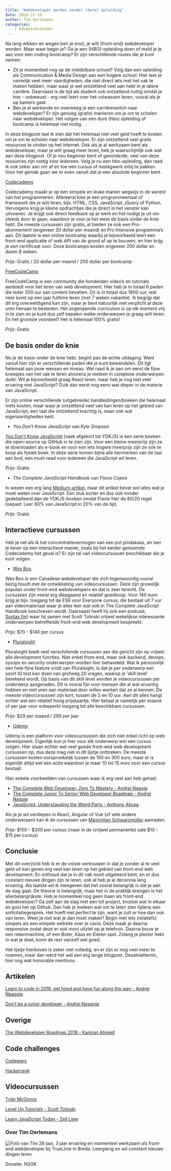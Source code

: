 ```yaml
---
title: 'Webdeveloper worden zonder (dure) opleiding'
date: 2018-12-19
author: Tim Oerlemans
categories:
    - Adventskalender
---
```


Na lang wikken en wegen ben je eruit, je wilt (front-end) webdeveloper worden. Maar waar begin je? Ga je een (HBO)-opleiding doen of meld je je aan voor een coding bootcamp? Er zijn verschillende routes die je kunt nemen:

-   Zit je momenteel nog op de middelbare school? Volg dan een opleiding als Communication & Media Design aan een hogere school. Hier leer je namelijk veel meer vaardigheden, die niet direct iets met het vak te maken hebben, maar waar je wel ontzettend veel aan hebt in je latere carrière. Daarnaast is de tijd als student ook ontzettend nuttig omdat je hier - onbewust - erg veel leert over het volwassen leven, vooral als je op kamers gaat.
-   Ben je al werkende en overweeg je een carrièreswitch naar webdeveloper? Er zijn genoeg (gratis) manieren om je om te scholen naar webdeveloper. Het volgen van een dure (hbo) opleiding of bootcamp is helemaal niet nodig.

In deze blogpost laat ik zien dat het helemaal niet veel geld hoeft te kosten om je om te scholen naar webdeveloper. Er zijn ontzettend veel gratis resources te vinden op het internet. Ook als je al werkzaam bent als webdeveloper, maar je wilt graag meer leren, heb je waarschijnlijk ook wat aan deze blogpost. Of je nou beginner bent of gevorderde, veel van deze resources zijn nuttig voor iedereen. Volg je nu een hbo-opleiding, dan raad ik ook zeker aan om af en toe een cursus of naslagwerk erbij te pakken. Voor het gemak gaan we er even vanuit dat je een absolute beginner bent.

[Codecademy](https://www.codecademy.com)

Codecademy maakt je op een simpele en leuke manier wegwijs in de wereld van het programmeren. Allereerst kies je een programmeertaal of framework die je wilt leren, bijv. HTML, CSS, JavaScript, jQuery of Python. Vervolgens krijg je kleine opdrachtjes die je direct in het venster kan uitvoeren. Je krijgt ook direct feedback op je werk en het nodigt je uit om steeds door te gaan, waardoor je voor je het weet de basis onder de knie hebt. De meeste cursussen zijn gratis, al bieden ze ook een Pro-abonnement (ongeveer 20 dollar per maand) en Pro Intensive programma’s aan. Dit laatste is een online bootcamp waarbij je bijvoorbeeld leert een front-end applicatie of web API van de grond af op te bouwen, en hier krijg je een certificaat voor. Deze bootcamps kosten ongeveer 200 dollar en duren 8 weken.

_Prijs:_ Gratis / 20 dollar per maand / 200 dollar per bootcamp

[FreeCodeCamp](https://www.freecodecamp.org)

FreeCodeCamp is een community die honderden video’s en tutorials aanbiedt voor het leren van web development. Hier heb je in totaal 6 paden die ieder 300 uur aan content bevatten. Dit is in totaal dus 1800 uur, wat neer komt op een jaar fulltime leren (met 7 weken vakantie). Ik begrijp dat dit erg overweldigend kan zijn, maar je bent natuurlijk niet verplicht al deze uren hieraan te besteden. Het zogenaamde curriculum is op elk moment vrij in te zien en je kunt dus zelf bepalen welke onderwerpen je graag wilt leren. En het grootste voordeel? Het is helemaal 100% gratis!

_Prijs:_ Gratis

## De basis onder de knie

Nu je de basis onder de knie hebt, begint pas de echte uitdaging. Want vanuit hier zijn er verschillende paden die je kunt bewandelen. Dit ligt helemaal aan jouw wensen en niveau. Wel raad ik je aan om eerst de fijne kneepjes van het vak te leren alvorens je meteen in complexe onderwerpen duikt. Wil je bijvoorbeeld graag React leren, maar heb je nog niet veel ervaring met JavaScript? Duik dan eerst nog eens wat dieper in de materie van JavaScript.

Er zijn online verschillende (uitgebreide) handleidingen/boeken die helemaal niets kosten, maar waar je ontzettend veel van kan leren op het gebied van JavaScript, een taal die ontzettend krachtig is, maar ook wat eigenaardigheden kent.

-   _You Don’t Know JavaScript_ van _Kyle Simpson_

[You Don’t Know JavaScript](https://github.com/getify/You-Dont-Know-JS) (vaak afgekort tot YDKJS) is een serie boeken die open-source op GitHub in te zien zijn. Voor een kleine meerprijs zijn ze te downloaden als e-book en voor een iets hogere meerprijs zijn ze ook te koop als fysiek boek. In deze serie komen bijna alle kenmerken van de taal aan bod, een must-read voor iedereen die JavaScript wil leren.

_Prijs:_ Gratis

-   _The Complete JavaScript Handbook_ van _Flavio Copes_

In wezen een erg lang [Medium-artikel](https://medium.freecodecamp.org/the-complete-javascript-handbook-f26b2c71719c), maar dit artikel bevat wel alles wat je moet weten over JavaScript. Een stuk korter en dus ook minder gedetailleerd dan de YDKJS-boeken omdat Flavio hier de 80/20 regel toepast: Leer 80% van JavaScript in 20% van de tijd.

_Prijs_: Gratis

## Interactieve cursussen

Heb je net als ik het concentratievermogen van een pot pindakaas, en leer je liever op een interactieve manier, zoals bij het eerder genoemde Codecademy het geval is? Er zijn tal van videocursussen beschikbaar die je kunt volgen.

-   [Wes Bos](http://www.wesbos.com/)

Wes Bos is een Canadese webdeveloper die zich tegenwoordig vooral bezig houdt met de ontwikkeling van videocursussen. Deze zijn gruwelijk populair onder front-end webdevelopers en dat is zeer terecht. De cursussen zijn veelal erg diepgaand en relatief goedkoop. Voor 140 euro krijg je bijv. toegang tot de ES6 voor Everyone cursus, die bestaat uit 7 uur aan videomateriaal waar je alles leer wat ook in The Complete JavaScript Handbook beschreven wordt. Daarnaast heeft hij ook een podcast, [Syntax.fm](http://www.syntax.fm/)) waar hij samen met Scott Tolinski vrijwel wekelijkse interessante onderwerpen betreffende front-end web development bespreekt.

_Prijs:_ $70 - $140 per cursus

-   [Pluralsight](https://www.pluralsight.com)

Pluralsight biedt veel verschillende cursussen aan die gericht zijn op vrijwel alle development functies. Niet enkel front-end, maar ook backend, devops, sysops en security onderwerpen worden hier behandeld. Wat ik persoonlijk een hele fijne feature vindt van Pluralsight, is dat je per onderwerp een soort IQ test kan doen van grofweg 20 vragen, waarop je ‘skill level’ berekend wordt. Op basis van dit skill level worden je videocursussen per onderwerp aangeraden. Dit is vooral fijn voor mensen die al wat ervaring hebben en niet uren aan materiaal door willen werken dat ze al kennen. De meeste videocursussen zijn kort, tussen de 2 en 10 uur. Aan dit alles hangt echter wel een relatief hoog prijskaartje. Hier betaal je namelijk per maand of per jaar voor onbeperkt toegang tot alle beschikbare cursussen.

_Prijs:_ $29 per maand / 299 per jaar

-   [Udemy](https://www.udemy.com)

Udemy is een platform voor videocursussen die zich niet enkel richt op web development. Eigenlijk kun je hier voor elk onderwerp wel een cursus volgen. Hier staan echter wel veel goede front-end web development cursussen op, dus deze mag niet in dit lijstje ontbreken. De meeste cursussen kosten oorspronkelijk tussen de 150 en 300 euro, maar er is eigenlijk altijd wel een actie waardoor je maar 10 tot 15 euro voor een cursus bestaat.

Hier enkele voorbeelden van cursussen waar ik erg veel aan heb gehad:

-   [The Complete Web Developer: Zero To Mastery - Andrei Nagoie](https://www.udemy.com/the-complete-web-developer-zero-to-mastery/)
-   [The Complete Junior To Senior Web Developer Roadmap - Andrei Nagoie](https://www.udemy.com/the-complete-junior-to-senior-web-developer-roadmap/)
-   [JavaScript: Understanding the Weird Parts - Anthony Alicea](https://www.udemy.com/understand-javascript/)

Als je je wil verdiepen in React, Angular of Vue (of vele andere onderwerpen) kan ik de cursussen van [Maximilian Schwarzmüller](https://www.udemy.com/user/maximilian-schwarzmuller/) aanraden.

_Prijs:_ $150 - $300 per cursus (maar in de (vrijwel permanente) sale $10 - $15 per cursus)

## Conclusie

Met dit overzicht heb ik er de volste vertrouwen in dat je zonder al te veel geld uit kan geven erg veel kan leren op het gebied van front-end web development. En onthoud dat je in dit vak nooit uitgeleerd bent, en er dus constant nieuwe dingen zijn te leren, ook al heb je al decennia lang ervaring. Als laatste wil ik meegeven dat het vooral belangrijk is dat je aan de slag gaat. De theorie is belangrijk, maar het in de praktijk brengen is het allerbelangrijkste. Heb je momenteel nog geen baan als front-end webdeveloper? Ga zelf aan de slag met een tof project, knutsel wat in elkaar en gooi het op Github. Dan heb je meteen wat om te laten zien tijdens een sollicitatiegesprek. Het hoeft niet perfect te zijn, want je zult er hoe dan ook van leren. Weet je niet wat je dan moet maken? Begin met iets (relatiefs) simpels als een simpele website over je cavia. Deze maak je daarna responsive zodat deze er ook mooi uitziet op je telefoon. Daarna bouw je een rekenmachine, of een Boter, Kaas en Eieren spel. Zolang je plezier hebt in wat je doet, komt de rest vanzelf wel goed.

Het lijstje hierboven is zeker niet volledig, en er zijn er nog veel meer te noemen, maar dan werd het wel een erg lange blogpost. Desalniettemin, hier nog wat honorable mentions:

## Artikelen

[Learn to code in 2018, get hired and have fun along the way - Andrei Neagoie](https://medium.com/zerotomastery/learn-to-code-in-2018-get-hired-and-have-fun-along-the-way-b338247eed6a)

[Don’t be a junior developer - Andrei Neagoie](https://medium.com/zerotomastery/dont-be-a-junior-developer-the-roadmap-9fde5cf384bb)

## Overige

[The Webdeveloper Roadmap 2018 - Kamran Ahmed](https://github.com/kamranahmedse/developer-roadmap)

## Code challenges

[Codewars](http://www.codewars.com/)

[Hackerrank](http://www.hackerrank.com/)

## Videocursussen

[Tyler McGinnis](https://tylermcginnis.com/courses/)

[Level Up Tutorials - Scott Tolinski](https://www.leveluptutorials.com/)

[Learn JavaScript Today - Zell Liew](https://learnjavascript.today/)

### Over Tim Oerlemans

<img src="/_img/adventskalender/tim-oerlemans.png" alt="Foto van Tim" class="floating-portrait" /> 
28 jaar, 3 jaar ervaring en momenteel werkzaam als front-end webdeveloper bij TrueLime in Breda. Leergierig en wil constant nieuwe dingen leren.

Donatie: NSGK
